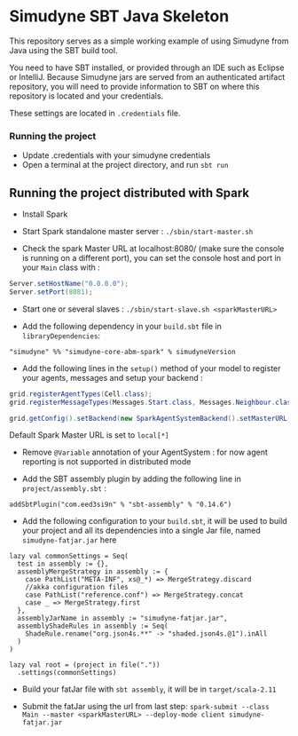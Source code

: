# Simudyne SBT Java Skeleton

This repository serves as a simple working example of using Simudyne from Java using the SBT build tool.

You need to have SBT installed, or provided through an IDE such as Eclipse or IntelliJ. Because Simudyne jars are
served from an authenticated artifact repository, you will need to provide information to SBT on where this repository
is located and your credentials.

These settings are located in `.credentials` file.

### Running the project
* Update .credentials with your simudyne credentials
* Open a terminal at the project directory, and run `sbt run`

## Running the project distributed with Spark

- Install Spark

- Start Spark standalone master server : `./sbin/start-master.sh`

- Check the spark Master URL at localhost:8080/ (make sure the console is running on a different port),
you can set the console host and port in your `Main` class with :
```java
Server.setHostName("0.0.0.0");
Server.setPort(8081);
```

- Start one or several slaves : `./sbin/start-slave.sh <sparkMasterURL>`

- Add the following dependency in your `build.sbt` file in `libraryDependencies`: 
```sbtshell
"simudyne" %% "simudyne-core-abm-spark" % simudyneVersion
```

- Add the following lines in the `setup()` method of your model to register your agents, messages and setup your backend :
```java
grid.registerAgentTypes(Cell.class);
grid.registerMessageTypes(Messages.Start.class, Messages.Neighbour.class);

grid.getConfig().setBackend(new SparkAgentSystemBackend().setMasterURL("<sparkMasterURL>"));
```
Default Spark Master URL is set to `local[*]`

- Remove `@Variable` annotation of your AgentSystem : for now agent reporting is not supported in distributed mode

- Add the SBT assembly plugin by adding the following line in `project/assembly.sbt` :
```sbtshell
addSbtPlugin("com.eed3si9n" % "sbt-assembly" % "0.14.6")
```

- Add the following configuration to your `build.sbt`, it will be used to build your project and all its dependencies into a single Jar file, named `simudyne-fatjar.jar` here
```sbtshell
lazy val commonSettings = Seq(
  test in assembly := {},
  assemblyMergeStrategy in assembly := {
    case PathList("META-INF", xs@_*) => MergeStrategy.discard
    //akka configuration files
    case PathList("reference.conf") => MergeStrategy.concat
    case _ => MergeStrategy.first
  },
  assemblyJarName in assembly := "simudyne-fatjar.jar",
  assemblyShadeRules in assembly := Seq(
    ShadeRule.rename("org.json4s.**" -> "shaded.json4s.@1").inAll
  )
)

lazy val root = (project in file("."))
  .settings(commonSettings)
```

- Build your fatJar file with `sbt assembly`, it will be in `target/scala-2.11`

- Submit the fatJar using the url from last step: `spark-submit --class Main --master <sparkMasterURL> --deploy-mode client simudyne-fatjar.jar`